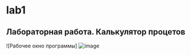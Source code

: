  # lab1
 ## Лабораторная работа. Калькулятор процетов
 ![Рабочее окно программы] ![image](https://user-images.githubusercontent.com/92641804/221431931-12d8d9f1-4ce1-4be1-95b3-4810a713d6f5.png)
